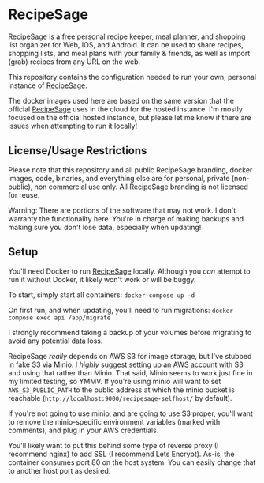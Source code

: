 # RecipeSage

[RecipeSage](https://recipesage.com) is a free personal recipe keeper, meal planner, and shopping list organizer for Web, IOS, and Android. It can be used to share recipes, shopping lists, and meal plans with your family & friends, as well as import (grab) recipes from any URL on the web.

This repository contains the configuration needed to run your own, personal instance of [RecipeSage](https://recipesage.com).

The docker images used here are based on the same version that the official [RecipeSage](https://recipesage.com) uses in the cloud for the hosted instance. I'm mostly focused on the official hosted instance, but please let me know if there are issues when attempting to run it locally!

## License/Usage Restrictions

Please note that this repository and all public RecipeSage branding, docker images, code, binaries, and everything else are for personal, private (non-public), non commercial use only. All RecipeSage branding is not licensed for reuse.

Warning: There are portions of the software that may not work. I don't warranty the functionality here. You're in charge of making backups and making sure you don't lose data, especially when updating!

## Setup

You'll need Docker to run [RecipeSage](https://recipesage.com) locally. Although you _can_ attempt to run it without Docker, it likely won't work or will be buggy.

To start, simply start all containers:
`docker-compose up -d`

On first run, and when updating, you'll need to run migrations:
`docker-compose exec api /app/migrate`

I strongly recommend taking a backup of your volumes before migrating to avoid any potential data loss.

RecipeSage _really_ depends on AWS S3 for image storage, but I've stubbed in fake S3 via Minio. I _highly_ suggest setting up an AWS account with S3 and using that rather than Minio. That said, Minio seems to work just fine in my limited testing, so YMMV. If you're using minio will want to set `AWS_S3_PUBLIC_PATH` to the public address at which the minio bucket is reachable (`http://localhost:9000/recipesage-selfhost/` by default).

If you're not going to use minio, and are going to use S3 proper, you'll want to remove the minio-specific environment variables (marked with comments), and plug in your AWS credentials.

You'll likely want to put this behind some type of reverse proxy (I recommend nginx) to add SSL (I recommend Lets Encrypt). As-is, the container consumes port 80 on the host system. You can easily change that to another host port as desired.

